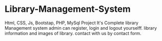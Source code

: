 # Library-Management-System
Html, CSS, Js, Bootstap, PHP, MySql Project
It's Complete library Management system admin can register, login and logout yourselff.
library information and images of library.
contact with us by contact form.

